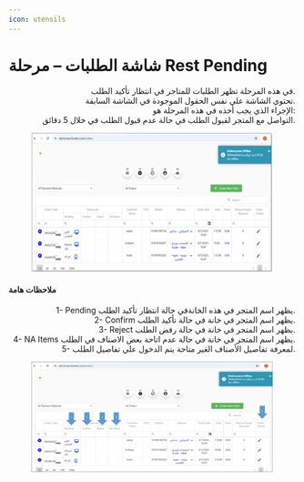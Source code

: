 ```yaml
---
icon: utensils
---
```


# شاشة الطلبات – مرحلة Rest Pending

<p align="right">في هذه المرحلة تظهر الطلبات للمتاجر في انتظار تأكيد الطلب.
<br>تحتوي الشاشة علي نفس الحقول الموجودة في الشاشة السابقة.
<br>الإجراء الذي يجب أخذه في هذه المرحلة هو:
<br>التواصل مع المتجر لقبول الطلب في حالة عدم قبول الطلب في خلال 5 دقائق.</p>

<figure><img src="../../.gitbook/assets/Rest Pending.jpg" alt=""><figcaption></figcaption></figure>

#### ملاحظات هامة

<p align="right">1- Pending يظهر اسم المتجر في هذه الخانةفي حالة انتظار تأكيد الطلب.
<br>2- Confirm يظهر اسم المتجر في خانة في حالة تأكيد الطلب.
<br>3- Reject يظهر اسم المتجر في خانة في حالة رفض الطلب.
<br>4- NA Items يظهر اسم المتجر في خانة في حالة عدم اتاحة بعض الاصناف في الطلب.
<br>5- لمعرفة تفاصيل الأصناف الغير متاحة يتم الدخول علي تفاصيل الطلب.</p>

<figure><img src="../../.gitbook/assets/Rest Pending2.jpg" alt=""><figcaption></figcaption></figure>
